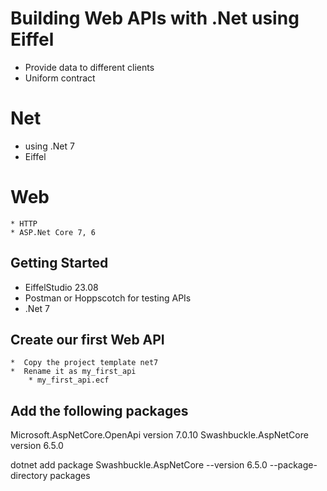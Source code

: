 # Building Web APIs with .Net using Eiffel

* Provide data to different clients
* Uniform contract

# Net 
* using .Net 7
* Eiffel

# Web
    * HTTP 
    * ASP.Net Core 7, 6

## Getting Started

* EiffelStudio 23.08 
* Postman or Hoppscotch for testing APIs
* .Net 7

## Create our first Web API 
    *  Copy the project template net7
    *  Rename it as my_first_api 
        * my_first_api.ecf
        
##  Add the following packages

Microsoft.AspNetCore.OpenApi  version 7.0.10
Swashbuckle.AspNetCore        version 6.5.0 


dotnet add package Swashbuckle.AspNetCore --version 6.5.0 --package-directory packages